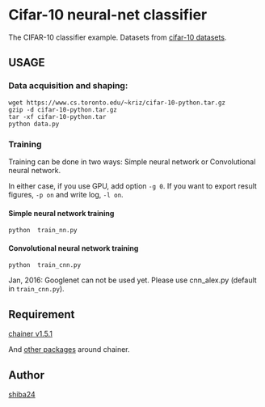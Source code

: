 Cifar-10 neural-net classifier
======

The CIFAR-10 classifier example. Datasets from [cifar-10 datasets](http://www.cs.toronto.edu/~kriz/cifar.html).

## USAGE
### Data acquisition and shaping:
```
wget https://www.cs.toronto.edu/~kriz/cifar-10-python.tar.gz
gzip -d cifar-10-python.tar.gz
tar -xf cifar-10-python.tar
python data.py
```

### Training

Training can be done in two ways: Simple neural network or Convolutional neural network.

In either case, if you use GPU, add option ```-g 0```. If you want to export result figures, ```-p on``` and write log, ```-l on```.

#### Simple neural network training
```
python  train_nn.py
```

#### Convolutional neural network training

```
python  train_cnn.py
```

Jan, 2016: Googlenet can not be used yet. Please use cnn_alex.py (default in ```train_cnn.py```).

## Requirement
[chainer v1.5.1](http://chainer.org/)

And [other packages](https://github.com/pfnet/chainer#requirements) around chainer.

## Author

[shiba24](https://github.com/shiba24)

